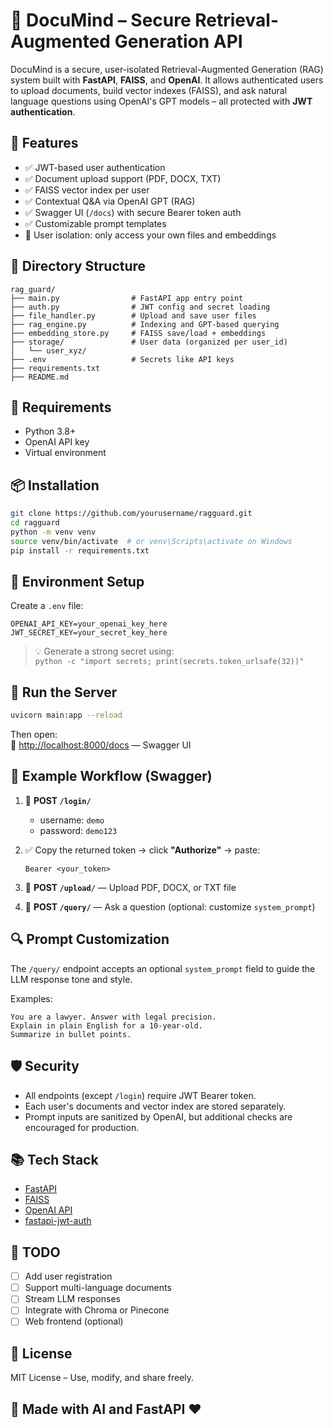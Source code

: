 # 🔐 DocuMind – Secure Retrieval-Augmented Generation API

DocuMind is a secure, user-isolated Retrieval-Augmented Generation (RAG) system built with **FastAPI**, **FAISS**, and **OpenAI**. It allows authenticated users to upload documents, build vector indexes (FAISS), and ask natural language questions using OpenAI's GPT models – all protected with **JWT authentication**.

## 🚀 Features

- ✅ JWT-based user authentication
- ✅ Document upload support (PDF, DOCX, TXT)
- ✅ FAISS vector index per user
- ✅ Contextual Q&A via OpenAI GPT (RAG)
- ✅ Swagger UI (`/docs`) with secure Bearer token auth
- ✅ Customizable prompt templates
- 🔐 User isolation: only access your own files and embeddings

## 📁 Directory Structure

```
rag_guard/
├── main.py                # FastAPI app entry point
├── auth.py                # JWT config and secret loading
├── file_handler.py        # Upload and save user files
├── rag_engine.py          # Indexing and GPT-based querying
├── embedding_store.py     # FAISS save/load + embeddings
├── storage/               # User data (organized per user_id)
│   └── user_xyz/
├── .env                   # Secrets like API keys
├── requirements.txt
├── README.md
```

## 🔧 Requirements

- Python 3.8+
- OpenAI API key
- Virtual environment

## 📦 Installation

```bash
git clone https://github.com/yourusername/ragguard.git
cd ragguard
python -m venv venv
source venv/bin/activate  # or venv\Scripts\activate on Windows
pip install -r requirements.txt
```

## 🔐 Environment Setup

Create a `.env` file:

```env
OPENAI_API_KEY=your_openai_key_here
JWT_SECRET_KEY=your_secret_key_here
```

> 💡 Generate a strong secret using:  
> `python -c "import secrets; print(secrets.token_urlsafe(32))"`

## 🏃 Run the Server

```bash
uvicorn main:app --reload
```

Then open:  
🔗 [http://localhost:8000/docs](http://localhost:8000/docs) — Swagger UI

## 🧪 Example Workflow (Swagger)

1. 🔐 **POST `/login/`**  
   - username: `demo`  
   - password: `demo123`

2. ✅ Copy the returned token → click **"Authorize"** → paste:
   ```
   Bearer <your_token>
   ```

3. 📁 **POST `/upload/`** — Upload PDF, DOCX, or TXT file

4. 🤖 **POST `/query/`** — Ask a question (optional: customize `system_prompt`)

## 🔍 Prompt Customization

The `/query/` endpoint accepts an optional `system_prompt` field to guide the LLM response tone and style.

Examples:

```text
You are a lawyer. Answer with legal precision.
Explain in plain English for a 10-year-old.
Summarize in bullet points.
```

## 🛡️ Security

- All endpoints (except `/login`) require JWT Bearer token.
- Each user's documents and vector index are stored separately.
- Prompt inputs are sanitized by OpenAI, but additional checks are encouraged for production.

## 📚 Tech Stack

- [FastAPI](https://fastapi.tiangolo.com/)
- [FAISS](https://github.com/facebookresearch/faiss)
- [OpenAI API](https://platform.openai.com/)
- [fastapi-jwt-auth](https://github.com/IndominusByte/fastapi-jwt-auth)

## 📌 TODO

- [ ] Add user registration
- [ ] Support multi-language documents
- [ ] Stream LLM responses
- [ ] Integrate with Chroma or Pinecone
- [ ] Web frontend (optional)

## 📝 License

MIT License – Use, modify, and share freely.

## 🤖 Made with AI and FastAPI ❤️

